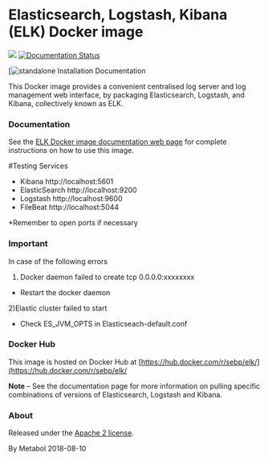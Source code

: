 # Elasticsearch, Logstash, Kibana (ELK) Docker image

[![](https://images.microbadger.com/badges/image/sebp/elk.svg)](https://microbadger.com/images/sebp/elk "Get your own image badge on microbadger.com")
[![Documentation Status](https://readthedocs.org/projects/elk-docker/badge/?version=latest)](http://elk-docker.readthedocs.io/?badge=latest)

[![standalone Installation Documentation ](https://logz.io/learn/complete-guide-elk-stack/)

This Docker image provides a convenient centralised log server and log management web interface, by packaging Elasticsearch, Logstash, and Kibana, collectively known as ELK.

### Documentation

See the [ELK Docker image documentation web page](http://elk-docker.readthedocs.io/) for complete instructions on how to use this image.


#Testing Services
- Kibana http://localhost:5601
- ElasticSearch http://localhost:9200
- Logstash http://localhost:9600
- FileBeat http://localhost:5044

*Remember to open ports if necessary


### Important 
In case of the following errors
1) Docker daemon failed to create tcp 0.0.0.0:xxxxxxxx
 - Restart the docker daemon
 
2)Elastic cluster failed to start
 - Check ES_JVM_OPTS in Elasticseach-default.conf 



### Docker Hub

This image is hosted on Docker Hub at [https://hub.docker.com/r/sebp/elk/](https://hub.docker.com/r/sebp/elk/

**Note** – See the documentation page for more information on pulling specific combinations of versions of Elasticsearch, Logstash and Kibana.

### About

Released under the [Apache 2 license](https://www.apache.org/licenses/LICENSE-2.0).

By Metabol 2018-08-10

